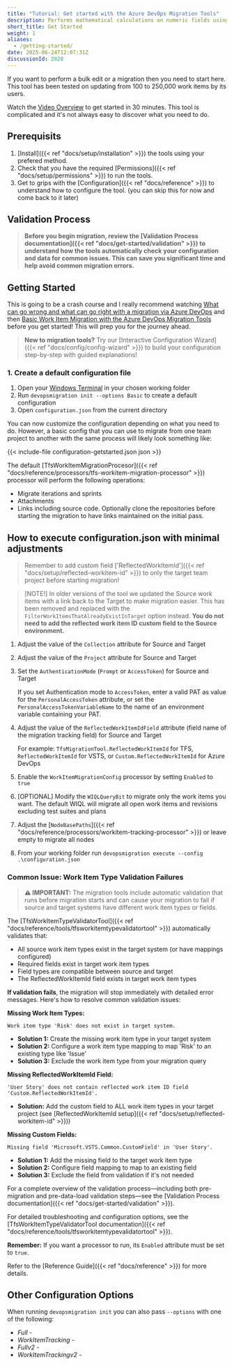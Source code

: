 ```yaml
---
title: "Tutorial: Get started with the Azure DevOps Migration Tools"
description: Performs mathematical calculations on numeric fields using NCalc expressions during migration.
short_title: Get Started
weight: 1
aliases:
  - /getting-started/
date: 2025-06-24T12:07:31Z
discussionId: 2828
---
```


If you want to perform a bulk edit or a migration then you need to start here. This tool has been tested on updating from 100 to 250,000 work items by its users.

Watch the [Video Overview](https://youtu.be/RCJsST0xBCE) to get started in 30 minutes. This tool is complicated and it's not always easy to discover what you need to do.

## Prerequisits

1. [Install]({{< ref "docs/setup/installation" >}}) the tools using your prefered method.
2. Check that you have the required [Permissions]({{< ref "docs/setup/permissions" >}}) to run the tools.
3. Get to grips with the [Configuration]({{< ref "docs/reference" >}}) to understand how to configure the tool. (you can skip this for now and come back to it later)


## Validation Process

> **Before you begin migration, review the [Validation Process documentation]({{< ref "docs/get-started/validation" >}}) to understand how the tools automatically check your configuration and data for common issues. This can save you significant time and help avoid common migration errors.**

## Getting Started

This is going to be a crash course and I really recommend watching [What can go wrong and what can go right with a migration via Azure DevOps](https://youtu.be/3jYFD-6_kZk?si=xxvBoljBWjGAOVuv) and then [Basic Work Item Migration with the Azure DevOps Migration Tools](https://youtu.be/Qt1Ywu_KLrc?si=uEXjLS2pwe244ugV) before you get started! This will prep you for the journey ahead.

> **New to migration tools?** Try our [Interactive Configuration Wizard]({{< ref "docs/config/config-wizard" >}}) to build your configuration step-by-step with guided explanations!

### 1. Create a default configuration file

1. Open your [Windows Terminal](https://learn.microsoft.com/en-us/windows/terminal/) in your chosen working folder
2. Run `devopsmigration init --options Basic` to create a default configuration
3. Open `configuration.json` from the current directory

You can now customize the configuration depending on what you need to do. However, a basic config that you can use to migrate from one team project to another with the same process will likely look something like:

{{< include-file configuration-getstarted.json json >}}

The default [TfsWorkItemMigrationProcesor]({{< ref "docs/reference/processors/tfs-workitem-migration-processor" >}}) processor will perform the following operations:

- Migrate iterations and sprints
- Attachments
- Links including source code. Optionally clone the repositories before starting the migration to have links maintained on the initial pass.

## How to execute configuration.json with minimal adjustments

> Remember to add custom field ['ReflectedWorkItemId']({{< ref "docs/setup/reflected-workitem-id" >}}) to only the target team project before starting migration!

> [NOTE!]
> In older versions of the tool we updated the Source work items with a link back to the Target to make migration easier. This has been removed and replaced with the `FilterWorkItemsThatAlreadyExistInTarget` option instead. **You do not need to add the reflected work item ID custom field to the Source environment.**

1. Adjust the value of the `Collection` attribute for Source and Target
2. Adjust the value of the `Project` attribute for Source and Target
3. Set the `AuthenticationMode` (`Prompt` or `AccessToken`) for Source and Target

   If you set Authentication mode to `AccessToken`, enter a valid PAT as value
   for the `PersonalAccessToken` attribute, or set the
   `PersonalAccessTokenVariableName` to the name of an environment variable containing your PAT.

4. Adjust the value of the `ReflectedWorkItemIdField` attribute (field name of the migration tracking field) for Source and Target

   For example: `TfsMigrationTool.ReflectedWorkItemId` for TFS, `ReflectedWorkItemId` for VSTS, or `Custom.ReflectedWorkItemId` for Azure DevOps

5. Enable the `WorkItemMigrationConfig` processor by setting `Enabled` to `true`
6. [OPTIONAL] Modify the `WIQLQueryBit` to migrate only the work items you want. The default WIQL will migrate all open work items and revisions excluding test suites and plans
7. Adjust the [`NodeBasePaths`]({{< ref "docs/reference/processors/workitem-tracking-processor" >}}) or leave empty to migrate all nodes
8. From your working folder run `devopsmigration execute --config .\configuration.json`

### Common Issue: Work Item Type Validation Failures

> **⚠️ IMPORTANT:** The migration tools include automatic validation that runs before migration starts and can cause your migration to fail if source and target systems have different work item types or fields.

The [TfsWorkItemTypeValidatorTool]({{< ref "docs/reference/tools/tfsworkitemtypevalidatortool" >}}) automatically validates that:

- All source work item types exist in the target system (or have mappings configured)
- Required fields exist in target work item types
- Field types are compatible between source and target
- The ReflectedWorkItemId field exists in target work item types

**If validation fails**, the migration will stop immediately with detailed error messages. Here's how to resolve common validation issues:

**Missing Work Item Types:**

```text
Work item type 'Risk' does not exist in target system.
```

- **Solution 1:** Create the missing work item type in your target system
- **Solution 2:** Configure a work item type mapping to map 'Risk' to an existing type like 'Issue'
- **Solution 3:** Exclude the work item type from your migration query

**Missing ReflectedWorkItemId Field:**

```text
'User Story' does not contain reflected work item ID field 'Custom.ReflectedWorkItemId'.
```

- **Solution:** Add the custom field to ALL work item types in your target project (see [ReflectedWorkItemId setup]({{< ref "docs/setup/reflected-workitem-id" >}}))

**Missing Custom Fields:**

```text
Missing field 'Microsoft.VSTS.Common.CustomField' in 'User Story'.
```

- **Solution 1:** Add the missing field to the target work item type
- **Solution 2:** Configure field mapping to map to an existing field
- **Solution 3:** Exclude the field from validation if it's not needed


For a complete overview of the validation process—including both pre-migration and pre-data-load validation steps—see the [Validation Process documentation]({{< ref "docs/get-started/validation" >}}).

For detailed troubleshooting and configuration options, see the [TfsWorkItemTypeValidatorTool documentation]({{< ref "docs/reference/tools/tfsworkitemtypevalidatortool" >}}).

**Remember:** If you want a processor to run, its `Enabled` attribute must be set to `true`.

Refer to the [Reference Guide]({{< ref "docs/reference" >}}) for more details.

## Other Configuration Options

When running `devopsmigration init` you can also pass `--options` with one of the following:

- _Full_ -
- _WorkItemTracking_ -
- _Fullv2_ -
- _WorkItemTrackingv2_ -

